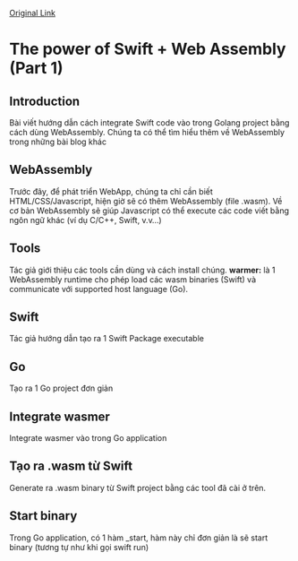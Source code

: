 [Original Link](https://levelup.gitconnected.com/the-power-of-swift-web-assembly-part-1-fdfa4e9134ee)

# The power of Swift + Web Assembly (Part 1)
## Introduction
Bài viết hướng dẫn cách integrate Swift code vào trong Golang project bằng cách dùng WebAssembly. Chúng ta có thể tìm hiểu thêm về WebAssembly trong những bài blog khác

## WebAssembly
Trước đây, để phát triển WebApp, chúng ta chỉ cần biết HTML/CSS/Javascript, hiện giờ sẽ có thêm WebAssembly (file .wasm). Về cơ bản WebAssembly sẽ giúp Javascript có thể execute các code viết bằng ngôn ngữ khác (ví dụ C/C++, Swift, v.v…)

## Tools
Tác giả giới thiệu các tools cần dùng và cách install chúng.
__warmer:__ là 1 WebAssembly runtime cho phép load các wasm binaries (Swift) và communicate với supported host language (Go).

## Swift
Tác giả hướng dẫn tạo ra 1 Swift Package executable

## Go
Tạo ra 1 Go project đơn giản

## Integrate wasmer
Integrate wasmer vào trong Go application

## Tạo ra .wasm từ Swift
Generate ra .wasm binary từ Swift project bằng các tool đã cài ở trên.

## Start binary
Trong Go application, có 1 hàm _start, hàm này chỉ đơn giản là sẽ start binary (tương tự như khi gọi swift run)